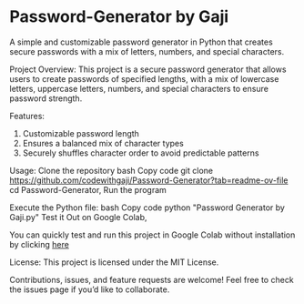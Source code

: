 # Password-Generator by Gaji
A simple and customizable password generator in Python that creates secure passwords with a mix of letters, numbers, and special characters.

Project Overview: 
This project is a secure password generator that allows users to create passwords of specified lengths, with a mix of lowercase letters, uppercase letters, numbers, and special characters to ensure password strength.

Features:
1) Customizable password length
2) Ensures a balanced mix of character types
3) Securely shuffles character order to avoid predictable patterns

Usage:
Clone the repository
bash
Copy code
git clone https://github.com/codewithgaji/Password-Generator?tab=readme-ov-file
cd Password-Generator, 
Run the program

Execute the Python file:
bash
Copy code
python "Password Generator by Gaji.py"
Test it Out on Google Colab, 

You can quickly test and run this project in Google Colab without installation by clicking [here](https://colab.research.google.com/drive/1A7XVyELjWx03F7zeQiFY_ufgX-CcFYY0?usp=sharing.)

License: 
This project is licensed under the MIT License.

Contributions, issues, and feature requests are welcome! Feel free to check the issues page if you’d like to collaborate.

